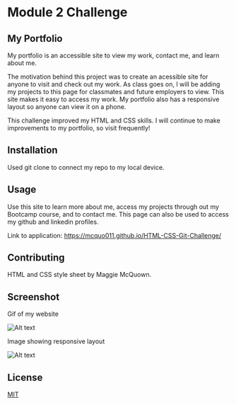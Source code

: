# Module 2 Challenge

## My Portfolio

My portfolio is an accessible site to view my work, contact me, and learn about me.

The motivation behind this project was to create an acessible site for anyone to visit and check out my work. As class goes on, I will be adding my projects to this page for classmates and future employers to view. This site makes it easy to access my work. My portfolio also has a responsive layout so anyone can view it on a phone. 

This challenge improved my HTML and CSS skills. I will continue to make improvements to my portfolio, so visit frequently! 

## Installation

Used git clone to connect my repo to my local device. 

## Usage

Use this site to learn more about me, access my projects through out my Bootcamp course, and to contact me. This page can also be used to access my github and linkedin profiles.

Link to application: https://mcquo011.github.io/HTML-CSS-Git-Challenge/

## Contributing

HTML and CSS style sheet by Maggie McQuown. 

## Screenshot

Gif of my website

![Alt text](/MyWork/images/My%20Portfolio.gif?raw=true "Screenshot of App")

Image showing responsive layout

![Alt text](/MyWork/images/responsive.png?raw=true "Screenshot of App")

## License

[MIT](https://choosealicense.com/licenses/mit/)